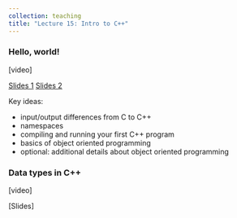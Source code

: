 ```yaml
---
collection: teaching
title: "Lecture 15: Intro to C++"
---
```


### Hello, world!

[video]

[Slides 1](CSCI112_c++_intro.pdf)
[Slides 2](helloworld.pdf)

Key ideas:
* input/output differences from C to C++
* namespaces
* compiling and running your first C++ program
* basics of object oriented programming
* optional: additional details about object oriented programming

### Data types in C++

[video]

[Slides]
